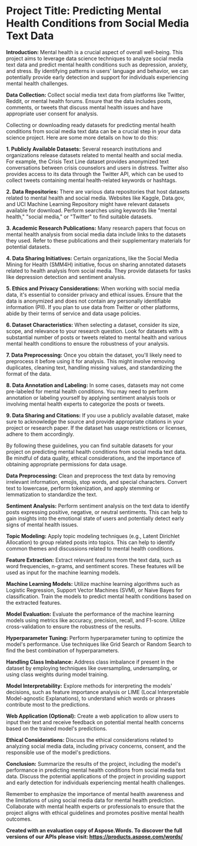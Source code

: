 # Project Title: Predicting Mental Health Conditions from Social Media Text Data

**Introduction:** Mental health is a crucial aspect of overall well-being. This project aims to leverage data science techniques to analyze social media text data and predict mental health conditions such as depression, anxiety, and stress. By identifying patterns in users' language and behavior, we can potentially provide early detection and support for individuals experiencing mental health challenges.

**Data Collection:** Collect social media text data from platforms like Twitter, Reddit, or mental health forums. Ensure that the data includes posts, comments, or tweets that discuss mental health issues and have appropriate user consent for analysis.

Collecting or downloading ready datasets for predicting mental health conditions from social media text data can be a crucial step in your data science project. Here are some more details on how to do this:

**1. Publicly Available Datasets:** Several research institutions and organizations release datasets related to mental health and social media. For example, the Crisis Text Line dataset provides anonymized text conversations between crisis counselors and users in distress. Twitter also provides access to its data through the Twitter API, which can be used to collect tweets containing mental health-related keywords or hashtags.

**2. Data Repositories:** There are various data repositories that host datasets related to mental health and social media. Websites like Kaggle, Data.gov, and UCI Machine Learning Repository might have relevant datasets available for download. Perform searches using keywords like "mental health," "social media," or "Twitter" to find suitable datasets.

**3. Academic Research Publications:** Many research papers that focus on mental health analysis from social media data include links to the datasets they used. Refer to these publications and their supplementary materials for potential datasets.

**4. Data Sharing Initiatives:** Certain organizations, like the Social Media Mining for Health (SMM4H) initiative, focus on sharing annotated datasets related to health analysis from social media. They provide datasets for tasks like depression detection and sentiment analysis.

**5. Ethics and Privacy Considerations:** When working with social media data, it's essential to consider privacy and ethical issues. Ensure that the data is anonymized and does not contain any personally identifiable information (PII). If you plan to use data from Twitter or other platforms, abide by their terms of service and data usage policies.

**6. Dataset Characteristics:** When selecting a dataset, consider its size, scope, and relevance to your research question. Look for datasets with a substantial number of posts or tweets related to mental health and various mental health conditions to ensure the robustness of your analysis.

**7. Data Preprocessing:** Once you obtain the dataset, you'll likely need to preprocess it before using it for analysis. This might involve removing duplicates, cleaning text, handling missing values, and standardizing the format of the data.

**8. Data Annotation and Labeling:** In some cases, datasets may not come pre-labeled for mental health conditions. You may need to perform annotation or labeling yourself by applying sentiment analysis tools or involving mental health experts to categorize the posts or tweets.

**9. Data Sharing and Citations:** If you use a publicly available dataset, make sure to acknowledge the source and provide appropriate citations in your project or research paper. If the dataset has usage restrictions or licenses, adhere to them accordingly.

By following these guidelines, you can find suitable datasets for your project on predicting mental health conditions from social media text data. Be mindful of data quality, ethical considerations, and the importance of obtaining appropriate permissions for data usage.

**Data Preprocessing:** Clean and preprocess the text data by removing irrelevant information, emojis, stop words, and special characters. Convert text to lowercase, perform tokenization, and apply stemming or lemmatization to standardize the text.

**Sentiment Analysis:** Perform sentiment analysis on the text data to identify posts expressing positive, negative, or neutral sentiments. This can help to gain insights into the emotional state of users and potentially detect early signs of mental health issues.

**Topic Modeling:** Apply topic modeling techniques (e.g., Latent Dirichlet Allocation) to group related posts into topics. This can help to identify common themes and discussions related to mental health conditions.

**Feature Extraction:** Extract relevant features from the text data, such as word frequencies, n-grams, and sentiment scores. These features will be used as input for the machine learning models.

**Machine Learning Models:** Utilize machine learning algorithms such as Logistic Regression, Support Vector Machines (SVM), or Naive Bayes for classification. Train the models to predict mental health conditions based on the extracted features.

**Model Evaluation:** Evaluate the performance of the machine learning models using metrics like accuracy, precision, recall, and F1-score. Utilize cross-validation to ensure the robustness of the results.

**Hyperparameter Tuning:** Perform hyperparameter tuning to optimize the model's performance. Use techniques like Grid Search or Random Search to find the best combination of hyperparameters.

**Handling Class Imbalance:** Address class imbalance if present in the dataset by employing techniques like oversampling, undersampling, or using class weights during model training.

**Model Interpretability:** Explore methods for interpreting the models' decisions, such as feature importance analysis or LIME (Local Interpretable Model-agnostic Explanations), to understand which words or phrases contribute most to the predictions.

**Web Application (Optional):** Create a web application to allow users to input their text and receive feedback on potential mental health concerns based on the trained model's predictions.

**Ethical Considerations:** Discuss the ethical considerations related to analyzing social media data, including privacy concerns, consent, and the responsible use of the model's predictions.

**Conclusion:** Summarize the results of the project, including the model's performance in predicting mental health conditions from social media text data. Discuss the potential applications of the project in providing support and early detection for individuals experiencing mental health challenges.

Remember to emphasize the importance of mental health awareness and the limitations of using social media data for mental health prediction. Collaborate with mental health experts or professionals to ensure that the project aligns with ethical guidelines and promotes positive mental health outcomes.

**Created with an evaluation copy of Aspose.Words. To discover the full versions of our APIs please visit: https://products.aspose.com/words/**
